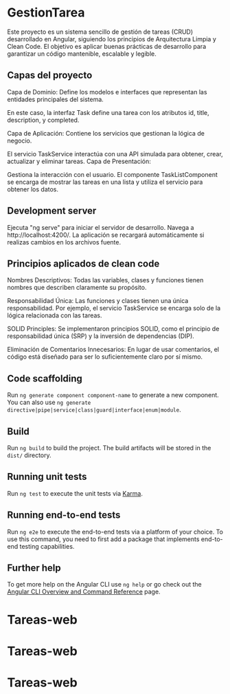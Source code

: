 # GestionTarea

Este proyecto es un sistema sencillo de gestión de tareas (CRUD) desarrollado en Angular, siguiendo los principios de Arquitectura Limpia y Clean Code. El objetivo es aplicar buenas prácticas de desarrollo para garantizar un código mantenible, escalable y legible.
 

## Capas del proyecto

Capa de Dominio:
Define los modelos e interfaces que representan las entidades principales del sistema.

En este caso, la interfaz Task define una tarea con los atributos id, title, description, y completed.

Capa de Aplicación:
Contiene los servicios que gestionan la lógica de negocio.

El servicio TaskService interactúa con una API simulada para obtener, crear, actualizar y eliminar tareas.
Capa de Presentación:

Gestiona la interacción con el usuario.
El componente TaskListComponent se encarga de mostrar las tareas en una lista y utiliza el servicio para obtener los datos.


## Development server

Ejecuta "ng serve" para iniciar el servidor de desarrollo. Navega a http://localhost:4200/. La aplicación se recargará automáticamente si realizas cambios en los archivos fuente.

## Principios aplicados de clean code

Nombres Descriptivos: Todas las variables, clases y funciones tienen nombres que describen claramente su propósito.

Responsabilidad Única: Las funciones y clases tienen una única responsabilidad. Por ejemplo, el servicio TaskService se encarga solo de la lógica relacionada con las tareas.

SOLID Principles: Se implementaron principios SOLID, como el principio de responsabilidad única (SRP) y la inversión de dependencias (DIP).

Eliminación de Comentarios Innecesarios: En lugar de usar comentarios, el código está diseñado para ser lo suficientemente claro por sí mismo.

## Code scaffolding

Run `ng generate component component-name` to generate a new component. You can also use `ng generate directive|pipe|service|class|guard|interface|enum|module`.

## Build

Run `ng build` to build the project. The build artifacts will be stored in the `dist/` directory.

## Running unit tests

Run `ng test` to execute the unit tests via [Karma](https://karma-runner.github.io).

## Running end-to-end tests

Run `ng e2e` to execute the end-to-end tests via a platform of your choice. To use this command, you need to first add a package that implements end-to-end testing capabilities.

## Further help

To get more help on the Angular CLI use `ng help` or go check out the [Angular CLI Overview and Command Reference](https://angular.dev/tools/cli) page.
# Tareas-web
# Tareas-web
# Tareas-web
